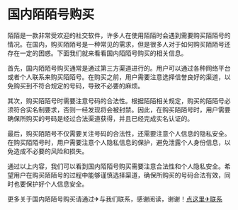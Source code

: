 # 国内陌陌号购买

陌陌是一款非常受欢迎的社交软件，许多人在使用陌陌时会遇到需要购买陌陌号的情况。在国内，购买陌陌号是一种常见的需求，但是很多人对于如何购买陌陌号还存在一定的困惑。下面我们就来看看国内陌陌号购买的相关信息。

首先，国内陌陌号购买通常是通过第三方渠道进行的。用户可以通过各种网络平台或者个人联系来购买陌陌号。在购买之前，用户需要注意选择信誉良好的渠道，以免购买到不符合规定的号码，导致不必要的麻烦。

其次，购买陌陌号时需要注意号码的合法性。根据陌陌相关规定，购买的陌陌号必须符合实名制要求，否则一经发现将会被封禁。因此，在购买陌陌号时，用户需要确保所购买的号码是经过合法渠道获得，并且已经完成实名认证的。

最后，购买陌陌号不仅需要关注号码的合法性，还需要注意个人信息的隐私安全。在购买陌陌号时，用户需要注意个人隐私信息的保护，避免泄露个人身份信息，以免造成不必要的风险和损失。

通过以上内容，我们可以看到国内陌陌号购买需要注意合法性和个人隐私安全。希望用户在购买陌陌号的过程中能够谨慎选择渠道，确保所购买的号码合法有效，同时也要保护好个人信息安全。

更多关于国内陌陌号购买请通过✈与我们联系，感谢阅读，谢谢！[点这里✈联系](https://gg.k02.cc)